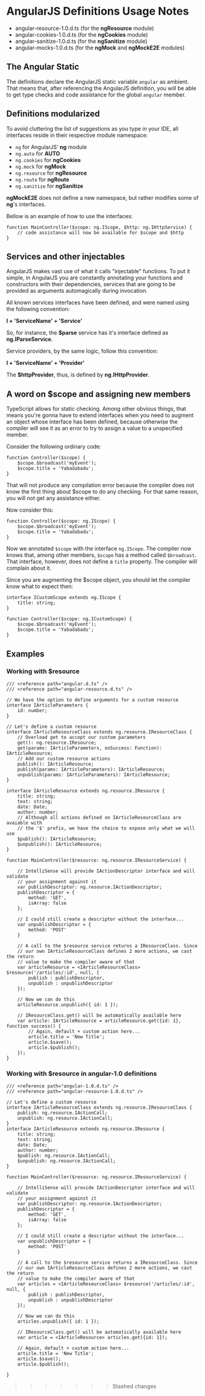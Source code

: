 # AngularJS Definitions Usage Notes

* angular-resource-1.0.d.ts (for the **ngResource** module)
* angular-cookies-1.0.d.ts (for the **ngCookies** module)
* angular-sanitize-1.0.d.ts (for the **ngSanitize** module)
* angular-mocks-1.0.d.ts (for the **ngMock** and **ngMockE2E** modules)


## The Angular Static

The definitions declare the AngularJS static variable `angular` as ambient. That means that, after referencing the AngularJS definition, you will be able to get type checks and code assistance for the global `angular` member.


## Definitions modularized

To avoid cluttering the list of suggestions as you type in your IDE, all interfaces reside in their respective module namespace:

* `ng` for AngularJS' **ng** module
* `ng.auto` for **AUTO**
* `ng.cookies` for **ngCookies**
* `ng.mock` for **ngMock**
* `ng.resource` for **ngResource**
* `ng.route` for **ngRoute**
* `ng.sanitize` for **ngSanitize**

**ngMockE2E** does not define a new namespace, but rather modifies some of **ng**'s interfaces.

Bellow is an example of how to use the interfaces:

    function MainController($scope: ng.IScope, $http: ng.IHttpService) {
        // code assistance will now be available for $scope and $http
    }


## Services and other injectables

AngularJS makes vast use of what it calls "injectable" functions. To put it simple, in AngularJS you are constantly annotating your functions and constructors with their dependencies, services that are going to be provided as arguments automagically during invocation.

All known services interfaces have been defined, and were named using the following convention:

**I + 'ServiceName' + 'Service'**

So, for instance, the **$parse** service has it's interface defined as **ng.IParseService**.

Service providers, by the same logic, follow this convention:

**I + 'ServiceName' + 'Provider'**

The **$httpProvider**, thus, is defined by **ng.IHttpProvider**.


## A word on $scope and assigning new members

TypeScript allows for static checking. Among other obvious things, that means you're gonna have to extend interfaces when you need to augment an object whose interface has been defined, because otherwise the compiler will see it as an error to try to assign a value to a unspecified member.

Consider the following ordinary code:

    function Controller($scope) {        
        $scope.$broadcast('myEvent');
        $scope.title = 'Yabadabadu';
    }

That will not produce any compilation error because the compiler does not know the first thing about $scope to do any checking. For that same reason, you will not get any assistance either.

Now consider this:

    function Controller($scope: ng.IScope) {
        $scope.$broadcast('myEvent');
        $scope.title = 'Yabadabadu';
    }

Now we annotated `$scope` with the interface `ng.IScope`. The compiler now knows that, among other members, `$scope` has a method called `$broadcast`. That interface, however, does not define a `title` property. The compiler will complain about it.

Since you are augmenting the $scope object, you should let the compiler know what to expect then:

    interface ICustomScope extends ng.IScope {
        title: string;
    }
    
    function Controller($scope: ng.ICustomScope) {
        $scope.$broadcast('myEvent');
        $scope.title = 'Yabadabadu';
    }

## Examples

### Working with $resource

    /// <reference path="angular.d.ts" />
    /// <reference path="angular-resource.d.ts" />

    // We have the option to define arguments for a custom resource
    interface IArticleParameters {
        id: number;
    }

    // Let's define a custom resource
    interface IArticleResourceClass extends ng.resource.IResourceClass {
        // Overload get to accept our custom parameters
        get(): ng.resource.IResource;
        get(params: IArticleParameters, onSuccess: Function): IArticleResource;
        // Add our custom resource actions
        publish(): IArticleResource;
        publish(params: IArticleParameters): IArticleResource;
        unpublish(params: IArticleParameters): IArticleResource;
    }

    interface IArticleResource extends ng.resource.IResource {
        title: string;
        text: string;
        date: Date;
        author: number;
        // Although all actions defined on IArticleResourceClass are avaiable with
        // the '$' prefix, we have the choice to expose only what we will use
        $publish(): IArticleResource;
        $unpublish(): IArticleResource;
    }

    function MainController($resource: ng.resource.IResourceService) {
                
        // IntelliSense will provide IActionDescriptor interface and will validate
        // your assignment against it
        var publishDescriptor: ng.resource.IActionDescriptor;
        publishDescriptor = {
            method: 'GET',
            isArray: false
        };

        // I could still create a descriptor without the interface...
        var unpublishDescriptor = {
            method: 'POST'
        }

        // A call to the $resource service returns a IResourceClass. Since
        // our own IArticleResourceClass defines 2 more actions, we cast the return
        // value to make the compiler aware of that
        var articleResource = <IArticleResourceClass> $resource('/articles/:id', null, {
            publish : publishDescriptor,
            unpublish : unpublishDescriptor
        });

        // Now we can do this
        articleResource.unpublish({ id: 1 });
            
        // IResourceClass.get() will be automatically available here
        var article: IArticleResource = articleResource.get({id: 1}, function success() {
            // Again, default + custom action here...
            article.title = 'New Title';
            article.$save();
            article.$publish();
        });
    }

### Working with $resource in angular-1.0 definitions

    /// <reference path="angular-1.0.d.ts" />
    /// <reference path="angular-resource-1.0.d.ts" />

    // Let's define a custom resource
    interface IArticleResourceClass extends ng.resource.IResourceClass {
        publish: ng.resource.IActionCall;
        unpublish: ng.resource.IActionCall;
    }
    interface IArticleResource extends ng.resource.IResource {
        title: string;
        text: string;
        date: Date;
        author: number;
        $publish: ng.resource.IActionCall;
        $unpublish: ng.resource.IActionCall;
    }

    function MainController($resource: ng.resource.IResourceService) {
                
        // IntelliSense will provide IActionDescriptor interface and will validate
        // your assignment against it
        var publishDescriptor: ng.resource.IActionDescriptor;
        publishDescriptor = {
            method: 'GET',
            isArray: false
        };

        // I could still create a descriptor without the interface...
        var unpublishDescriptor = {
            method: 'POST'
        }

        // A call to the $resource service returns a IResourceClass. Since
        // our own IArticleResourceClass defines 2 more actions, we cast the return
        // value to make the compiler aware of that
        var articles = <IArticleResourceClass> $resource('/articles/:id', null, {
            publish : publishDescriptor,
            unpublish : unpublishDescriptor
        });     

        // Now we can do this
        articles.unpublish({ id: 1 });
            
        // IResourceClass.get() will be automatically available here
        var article = <IArticleResource> articles.get({id: 1});

        // Again, default + custom action here...
        article.title = 'New Title';
        article.$save();
        article.$publish();
        
    }
>>>>>>> Stashed changes
